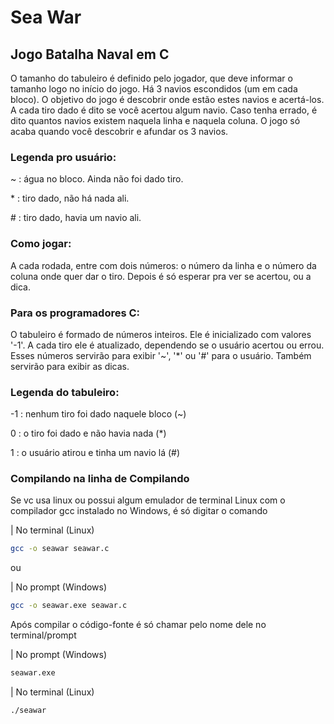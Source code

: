 # Sea War

## Jogo Batalha Naval em C

O tamanho do tabuleiro é definido pelo jogador, que deve informar o tamanho logo no início do jogo. Há 3 navios escondidos (um em cada bloco). O objetivo do jogo é descobrir onde estão estes navios e acertá-los. A cada tiro dado é dito se você acertou algum navio. Caso tenha errado, é dito quantos navios existem naquela linha e naquela coluna. O jogo só acaba quando você descobrir e afundar os 3 navios.

### Legenda pro usuário:

~ : água no bloco. Ainda não foi dado tiro.

\* : tiro dado, não há nada ali.

\# : tiro dado, havia um navio ali.

### Como jogar:

A cada rodada, entre com dois números: o número da linha e o número da coluna onde quer dar o tiro.
Depois é só esperar pra ver se acertou, ou a dica.

### Para os programadores C:

O tabuleiro é formado de números inteiros. Ele é inicializado com valores '-1'. A cada tiro ele é atualizado, dependendo se o usuário acertou ou errou. Esses números servirão para exibir '~', '*' ou '#' para o usuário. Também servirão para exibir as dicas.

### Legenda do tabuleiro:

-1 : nenhum tiro foi dado naquele bloco (~)

 0 : o tiro foi dado e não havia nada (*)

 1 : o usuário atirou e tinha um navio lá (#)

 ### Compilando na linha de Compilando

 Se vc usa linux ou possui algum emulador de terminal Linux com o compilador gcc instalado no Windows, é só digitar o comando

  | No terminal (Linux)

 ```bash
 gcc -o seawar seawar.c
 ```

 ou

  | No prompt (Windows)

  ```bash
 gcc -o seawar.exe seawar.c
 ```

 Após compilar o código-fonte é só chamar pelo nome dele no terminal/prompt

 | No prompt (Windows)

 ```bash
 seawar.exe
 ```

  | No terminal (Linux)

 ```bash
 ./seawar
 ```